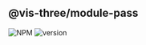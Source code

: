 ## @vis-three/module-pass

<p>
   <img alt="NPM" src="https://img.shields.io/npm/l/@vis-three/module-pass?color=blue">
   <img alt="version" src="https://img.shields.io/npm/v/@vis-three/module-pass">
</p>
